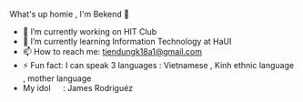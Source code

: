 What's up homie , I'm Bekend 👋

- 🔭 I’m currently working on HIT Club
- 🌱 I’m currently learning Information Technology at HaUI
- 📫 How to reach me: tiendungk18a1@gmail.com
- ⚡ Fun fact: I can speak 3 languages : Vietnamese , Kinh ethnic language , mother language
- My idol <img width="14" height="14" src="https://img.icons8.com/material-outlined/24/football2.png"/> : James Rodriguéz
